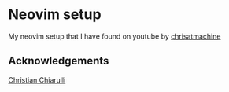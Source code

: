 # Neovim setup

My neovim setup that I have found on youtube by [chrisatmachine](https://www.youtube.com/channel/UCS97tchJDq17Qms3cux8wcA)

## Acknowledgements

[Christian Chiarulli](https://github.com/ChristianChiarulli)
